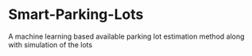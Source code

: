 # Smart-Parking-Lots
A machine learning based available parking lot estimation method along with simulation of the lots
